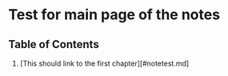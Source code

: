 # Test for main page of the notes

## Table of Contents

1. [This should link to the first chapter][#notetest.md]
